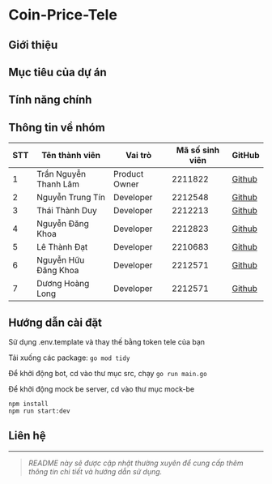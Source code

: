 # Coin-Price-Tele 

## Giới thiệu


## Mục tiêu của dự án


## Tính năng chính


## Thông tin về nhóm

| STT | Tên thành viên               | Vai trò      | Mã số sinh viên |     GitHub      |
|-----|------------------------------|--------------|-----------------|-----------------|
| 1   | Trần Nguyễn Thanh Lâm        | Product Owner| 2211822         | [Github](https://github.com/clgslsm) |
| 2   | Nguyễn Trung Tín             | Developer    | 2212548         | [Github](https://github.com/thanhlam2000) |
| 3   | Thái Thành Duy               | Developer    | 2212213         | [Github](https://github.com/thanhlam2000) |
| 4   | Nguyễn Đăng Khoa             | Developer    | 2212823         | [Github](https://github.com/thanhlam2000) |
| 5   | Lê Thành Đạt                 | Developer    | 2210683         | [Github](https://github.com/Skehjhj) |
| 6   | Nguyễn Hữu Đăng Khoa         | Developer    | 2212571         | [Github](https://github.com/thanhlam2000) |
| 7   | Dương Hoàng Long             | Developer    | 2212571         | [Github](https://github.com/thanhlam2000) |

## Hướng dẫn cài đặt
Sử dụng .env.template và thay thế bằng token tele của bạn

Tải xuống các package: ```go mod tidy```

Để khởi động bot, cd vào thư mục src, chạy ```go run main.go```

Để khởi động mock be server, cd vào thư mục mock-be
```
npm install
npm run start:dev
```


## Liên hệ


---

> *README này sẽ được cập nhật thường xuyên để cung cấp thêm thông tin chi tiết và hướng dẫn sử dụng.*
